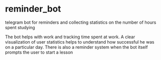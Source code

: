 # reminder_bot
telegram bot for reminders and collecting statistics on the number of hours spent studying


The bot helps with work and tracking time spent at work. A clear visualization of user statistics helps to understand how successful he was on a particular day. There is also a reminder system when the bot itself prompts the user to start a lesson
